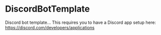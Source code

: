 # DiscordBotTemplate
 Discord bot template...
 This requires you to have a Discord app setup here: https://discord.com/developers/applications